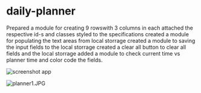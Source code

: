 # daily-planner
Prepared a module for creating 9 rowswith 3 columns in each
attached the respective id-s and classes
styled to the specifications
created a module for populating the text areas from local storrage
created a module to saving the input fields to the local storrage
created a clear all button to clear all fields and the local storrage
added a module to check current time vs planner time and color code the fields.

![screenshot app](planer1.jpg)

![planner1.JPG](planer1_jpg)
